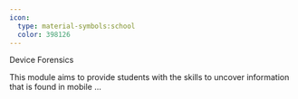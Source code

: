 ```yaml
---
icon:
  type: material-symbols:school
  color: 398126
---
```


Device Forensics

This module aims to provide students with the skills to uncover information that is found in mobile  ... 
